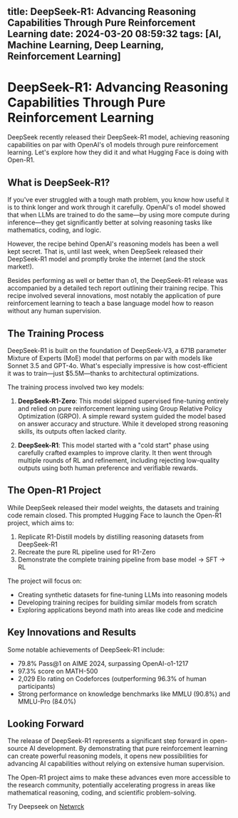 title: DeepSeek-R1: Advancing Reasoning Capabilities Through Pure Reinforcement Learning
date: 2024-03-20 08:59:32
tags: [AI, Machine Learning, Deep Learning, Reinforcement Learning]
---

# DeepSeek-R1: Advancing Reasoning Capabilities Through Pure Reinforcement Learning

DeepSeek recently released their DeepSeek-R1 model, achieving reasoning capabilities on par with OpenAI's o1 models through pure reinforcement learning. Let's explore how they did it and what Hugging Face is doing with Open-R1.

## What is DeepSeek-R1?

If you've ever struggled with a tough math problem, you know how useful it is to think longer and work through it carefully. OpenAI's o1 model showed that when LLMs are trained to do the same—by using more compute during inference—they get significantly better at solving reasoning tasks like mathematics, coding, and logic.

However, the recipe behind OpenAI's reasoning models has been a well kept secret. That is, until last week, when DeepSeek released their DeepSeek-R1 model and promptly broke the internet (and the stock market!).

Besides performing as well or better than o1, the DeepSeek-R1 release was accompanied by a detailed tech report outlining their training recipe. This recipe involved several innovations, most notably the application of pure reinforcement learning to teach a base language model how to reason without any human supervision.

## The Training Process

DeepSeek-R1 is built on the foundation of DeepSeek-V3, a 671B parameter Mixture of Experts (MoE) model that performs on par with models like Sonnet 3.5 and GPT-4o. What's especially impressive is how cost-efficient it was to train—just $5.5M—thanks to architectural optimizations.

The training process involved two key models:

1. **DeepSeek-R1-Zero**: This model skipped supervised fine-tuning entirely and relied on pure reinforcement learning using Group Relative Policy Optimization (GRPO). A simple reward system guided the model based on answer accuracy and structure. While it developed strong reasoning skills, its outputs often lacked clarity.

2. **DeepSeek-R1**: This model started with a "cold start" phase using carefully crafted examples to improve clarity. It then went through multiple rounds of RL and refinement, including rejecting low-quality outputs using both human preference and verifiable rewards.

## The Open-R1 Project

While DeepSeek released their model weights, the datasets and training code remain closed. This prompted Hugging Face to launch the Open-R1 project, which aims to:

1. Replicate R1-Distill models by distilling reasoning datasets from DeepSeek-R1
2. Recreate the pure RL pipeline used for R1-Zero
3. Demonstrate the complete training pipeline from base model → SFT → RL

The project will focus on:
- Creating synthetic datasets for fine-tuning LLMs into reasoning models
- Developing training recipes for building similar models from scratch
- Exploring applications beyond math into areas like code and medicine

## Key Innovations and Results

Some notable achievements of DeepSeek-R1 include:

- 79.8% Pass@1 on AIME 2024, surpassing OpenAI-o1-1217
- 97.3% score on MATH-500
- 2,029 Elo rating on Codeforces (outperforming 96.3% of human participants)
- Strong performance on knowledge benchmarks like MMLU (90.8%) and MMLU-Pro (84.0%)

## Looking Forward

The release of DeepSeek-R1 represents a significant step forward in open-source AI development. By demonstrating that pure reinforcement learning can create powerful reasoning models, it opens new possibilities for advancing AI capabilities without relying on extensive human supervision.

The Open-R1 project aims to make these advances even more accessible to the research community, potentially accelerating progress in areas like mathematical reasoning, coding, and scientific problem-solving.

Try Deepseek on [Netwrck](https://netwrck.com/)